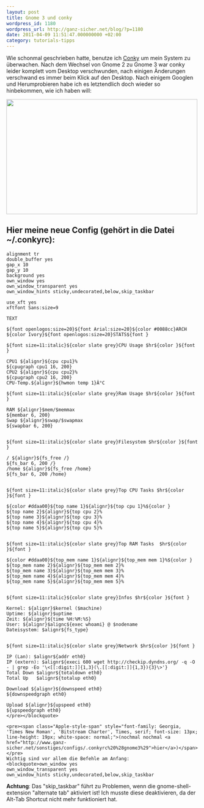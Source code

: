 ```yaml
---
layout: post
title: Gnome 3 und conky
wordpress_id: 1180
wordpress_url: http://ganz-sicher.net/blog/?p=1180
date: 2011-04-09 11:51:47.000000000 +02:00
category: tutorials-tipps
---
```

Wie schonmal geschrieben hatte, benutze ich <a href="http://conky.sourceforge.net/">Conky</a> um mein System zu überwachen. Nach dem Wechsel von Gnome 2 zu Gnome 3 war conky leider komplett vom Desktop verschwunden, nach einigen Änderungen verschwand es immer beim Klick auf den Desktop. Nach einigem Googlen und Herumprobieren habe ich es letztendlich doch wieder so hinbekommen, wie ich haben will:
<!--more-->

<img class="borderimg centered" title="conky_screen_gnome3" src="/wp-content/uploads/conky_screen_gnome3.jpg" alt="" width="500" height="300" />

Hier meine neue Config (gehört in die Datei ~/.conkyrc):
---------------------------------------------------------

	alignment tr
	double_buffer yes
	gap_x 10
	gap_y 10
	background yes
	own_window yes
	own_window_transparent yes
	own_window_hints sticky,undecorated,below,skip_taskbar

	use_xft yes
	xftfont Sans:size=9

	TEXT

	${font openlogos:size=20}${font Arial:size=20}${color #0088cc}ARCH ${color Ivory}${font openlogos:size=20}STATS${font }

	${font size=11:italic}${color slate grey}CPU Usage $hr${color }${font }

	CPU1 ${alignr}${cpu cpu1}%
	${cpugraph cpu1 16, 200}
	CPU2 ${alignr}${cpu cpu2}%
	${cpugraph cpu2 16, 200}
	CPU-Temp.${alignr}${hwmon temp 1}Â°C

	${font size=11:italic}${color slate grey}Ram Usage $hr${color }${font }

	RAM ${alignr}$mem/$memmax
	${membar 6, 200}
	Swap ${alignr}$swap/$swapmax
	${swapbar 6, 200}


	${font size=11:italic}${color slate grey}Filesystem $hr${color }${font }

	/ ${alignr}${fs_free /}
	${fs_bar 6, 200 /}
	/home ${alignr}${fs_free /home}
	${fs_bar 6, 200 /home}


	${font size=11:italic}${color slate grey}Top CPU Tasks $hr${color }${font }

	${color #ddaa00}${top name 1}${alignr}${top cpu 1}%${color }
	${top name 2}${alignr}${top cpu 2}%
	${top name 3}${alignr}${top cpu 3}%
	${top name 4}${alignr}${top cpu 4}%
	${top name 5}${alignr}${top cpu 5}%


	${font size=11:italic}${color slate grey}Top RAM Tasks  $hr${color }${font }

	${color #ddaa00}${top_mem name 1}${alignr}${top_mem mem 1}%${color }
	${top_mem name 2}${alignr}${top_mem mem 2}%
	${top_mem name 3}${alignr}${top_mem mem 3}%
	${top_mem name 4}${alignr}${top_mem mem 4}%
	${top_mem name 5}${alignr}${top_mem mem 5}%


	${font size=11:italic}${color slate grey}Infos $hr${color }${font }

	Kernel: ${alignr}$kernel ($machine)
	Uptime: ${alignr}$uptime
	Zeit: ${alignr}${time %H:%M:%S}
	User: ${alignr}$alignc${exec whoami} @ $nodename
	Dateisystem: $alignr${fs_type}


	${font size=11:italic}${color slate grey}Network $hr${color }${font }

	IP (Lan): $alignr${addr eth0}
	IP (extern): $alignr${execi 600 wget http://checkip.dyndns.org/ -q -O - | grep -Eo '\<[[:digit:]]{1,3}(\.[[:digit:]]{1,3}){3}\>'}
	Total Down $alignr${totaldown eth0}
	Total Up   $alignr${totalup eth0}

	Download ${alignr}${downspeed eth0}
	${downspeedgraph eth0}

	Upload ${alignr}${upspeed eth0}
	${upspeedgraph eth0}
	</pre></blockquote>

	<pre><span class="Apple-style-span" style="font-family: Georgia, 'Times New Roman', 'Bitstream Charter', Times, serif; font-size: 13px; line-height: 19px; white-space: normal;">(nochmal nochmal <a href="http://www.ganz-sicher.net/sonstiges/configs/.conkyrc%20%28gnome3%29">hier</a>)</span></pre>
	Wichtig sind vor allem die Befehle am Anfang:
	<blockquote>own_window yes
	own_window_transparent yes
	own_window_hints sticky,undecorated,below,skip_taskbar

**Achtung**: Das "skip_taskbar" führt zu Problemen, wenn die gnome-shell-extension "alternate tab" aktiviert ist! Ich musste diese deaktivieren, da der Alt-Tab Shortcut nicht mehr funktioniert hat.
